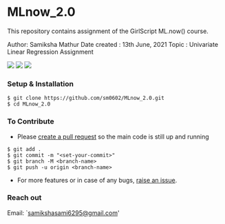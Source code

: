 # MLnow_2.0
This repository contains assignment of the GirlScript ML.now() course.

Author: Samiksha Mathur 
Date created : 13th June, 2021 
Topic : Univariate Linear Regression Assignment

![](https://img.shields.io/badge/TensorFlow-v2.4.0-informational?style=flat&logo=data:image/svg%2bxml;base64,<BASE64_DATA>)
![](https://img.shields.io/badge/Python-v3.9-informational?style=flat&logo=<LOGO_NAME>&logoColor=white&color=2bbc8a)
![](https://img.shields.io/badge/Shell-Zsh-informational?style=flat&logo=<LOGO_NAME>&logoColor=white&color=5a4fcf)




### Setup & Installation

```
$ git clone https://github.com/sm0602/MLnow_2.0.git
$ cd MLnow_2.0
```

### To Contribute

- Please [create a pull request](https://github.com/sm0602/MLnow_2.0/pulls) so the main code is still up and running

```
$ git add .
$ git commit -m "<set-your-commit>"
$ git branch -M <branch-name>
$ git push -u origin <branch-name>
```

- For more features or in case of any bugs, [raise an issue](https://github.com/sm0602/MLnow_2.0/issues).

### Reach out

Email: `samikshasami6295@gmail.com'
